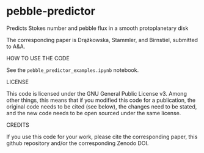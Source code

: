 # pebble-predictor
Predicts Stokes number and pebble flux in a smooth protoplanetary disk

The corresponding paper is Drążkowska, Stammler, and Birnstiel, submitted to A&A.

HOW TO USE THE CODE

See the `pebble_predictor_examples.ipynb` notebook.

LICENSE

This code is licensed under the GNU General Public License v3. Among other things, this means that if you modified this code for a publication, the original code needs to be cited (see below), the changes need to be stated, and the new code needs to be open sourced under the same license.

CREDITS

If you use this code for your work, please cite the corresponding paper, this github repository and/or the corresponding Zenodo DOI.
